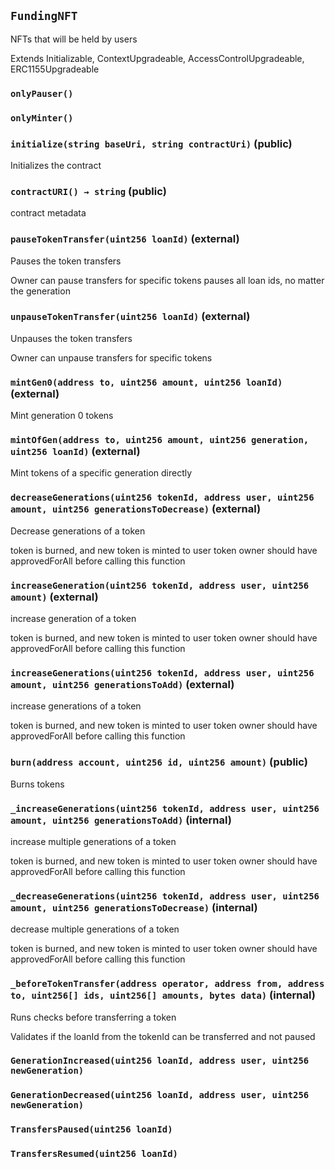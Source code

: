 ## `FundingNFT`

NFTs that will be held by users


Extends Initializable, ContextUpgradeable, AccessControlUpgradeable, ERC1155Upgradeable

### `onlyPauser()`





### `onlyMinter()`






### `initialize(string baseUri, string contractUri)` (public)

Initializes the contract




### `contractURI() → string` (public)

contract metadata




### `pauseTokenTransfer(uint256 loanId)` (external)

Pauses the token transfers


Owner can pause transfers for specific tokens
pauses all loan ids, no matter the generation


### `unpauseTokenTransfer(uint256 loanId)` (external)

Unpauses the token transfers


Owner can unpause transfers for specific tokens


### `mintGen0(address to, uint256 amount, uint256 loanId)` (external)

Mint generation 0 tokens




### `mintOfGen(address to, uint256 amount, uint256 generation, uint256 loanId)` (external)

Mint tokens of a specific generation directly




### `decreaseGenerations(uint256 tokenId, address user, uint256 amount, uint256 generationsToDecrease)` (external)

Decrease generations of a token


token is burned, and new token is minted to user
token owner should have approvedForAll before calling this function


### `increaseGeneration(uint256 tokenId, address user, uint256 amount)` (external)

increase generation of a token


token is burned, and new token is minted to user
token owner should have approvedForAll before calling this function


### `increaseGenerations(uint256 tokenId, address user, uint256 amount, uint256 generationsToAdd)` (external)

increase generations of a token


token is burned, and new token is minted to user
token owner should have approvedForAll before calling this function


### `burn(address account, uint256 id, uint256 amount)` (public)

Burns tokens




### `_increaseGenerations(uint256 tokenId, address user, uint256 amount, uint256 generationsToAdd)` (internal)

increase multiple generations of a token


token is burned, and new token is minted to user
token owner should have approvedForAll before calling this function


### `_decreaseGenerations(uint256 tokenId, address user, uint256 amount, uint256 generationsToDecrease)` (internal)

decrease multiple generations of a token


token is burned, and new token is minted to user
token owner should have approvedForAll before calling this function


### `_beforeTokenTransfer(address operator, address from, address to, uint256[] ids, uint256[] amounts, bytes data)` (internal)

Runs checks before transferring a token


Validates if the loanId from the tokenId can be transferred and not paused



### `GenerationIncreased(uint256 loanId, address user, uint256 newGeneration)`





### `GenerationDecreased(uint256 loanId, address user, uint256 newGeneration)`





### `TransfersPaused(uint256 loanId)`





### `TransfersResumed(uint256 loanId)`





